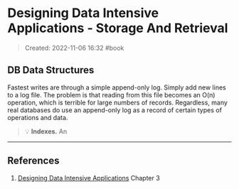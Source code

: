 # Designing Data Intensive Applications - Storage And Retrieval
> Created: 2022-11-06 16:32
> #book 

## DB Data Structures

Fastest writes are through a simple append-only log. Simply add new lines to a log file. The problem is that reading from this file becomes an O(n) operation, which is terrible for large numbers of records. Regardless, many real databases do use an append-only log as a record of certain types of operations and data.

> 💡 **Indexes.** An 

----

## References
1. [Designing Data Intensive Applications](https://www.oreilly.com/library/view/designing-data-intensive-applications/9781491903063/) Chapter 3